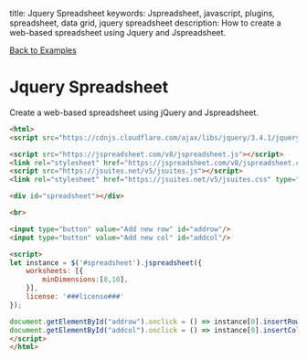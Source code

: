 title: Jquery Spreadsheet
keywords: Jspreadsheet, javascript, plugins, spreadsheet, data grid, jquery spreadsheet
description: How to create a web-based spreadsheet using Jquery and Jspreadsheet.

[Back to Examples](/v7/examples "Back to the examples section")

# Jquery Spreadsheet

Create a web-based spreadsheet using jQuery and Jspreadsheet. 

```html
<html>
<script src="https://cdnjs.cloudflare.com/ajax/libs/jquery/3.4.1/jquery.min.js"></script>

<script src="https://jspreadsheet.com/v8/jspreadsheet.js"></script>
<link rel="stylesheet" href="https://jspreadsheet.com/v8/jspreadsheet.css" type="text/css" />
<script src="https://jsuites.net/v5/jsuites.js"></script>
<link rel="stylesheet" href="https://jsuites.net/v5/jsuites.css" type="text/css" />

<div id="spreadsheet"></div>

<br>

<input type="button" value="Add new row" id="addrow"/>
<input type="button" value="Add new col" id="addcol"/>

<script>
let instance = $('#spreadsheet').jspreadsheet({
    worksheets: [{
        minDimensions:[8,10],
    }],
    license: '###license###'
});

document.getElementById("addrow").onclick = () => instance[0].insertRow();
document.getElementById("addcol").onclick = () => instance[0].insertColumn();
</script>
</html>
```
 
